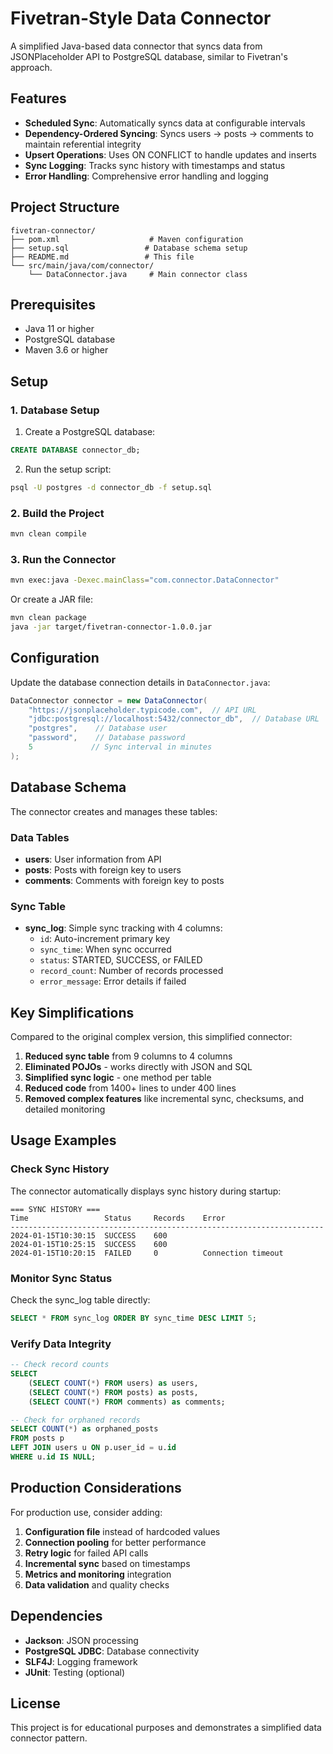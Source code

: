 # Fivetran-Style Data Connector

A simplified Java-based data connector that syncs data from JSONPlaceholder API to PostgreSQL database, similar to Fivetran's approach.

## Features

- **Scheduled Sync**: Automatically syncs data at configurable intervals
- **Dependency-Ordered Syncing**: Syncs users → posts → comments to maintain referential integrity
- **Upsert Operations**: Uses ON CONFLICT to handle updates and inserts
- **Sync Logging**: Tracks sync history with timestamps and status
- **Error Handling**: Comprehensive error handling and logging

## Project Structure

```
fivetran-connector/
├── pom.xml                    # Maven configuration
├── setup.sql                 # Database schema setup
├── README.md                 # This file
└── src/main/java/com/connector/
    └── DataConnector.java     # Main connector class
```

## Prerequisites

- Java 11 or higher
- PostgreSQL database
- Maven 3.6 or higher

## Setup

### 1. Database Setup

1. Create a PostgreSQL database:
```sql
CREATE DATABASE connector_db;
```

2. Run the setup script:
```bash
psql -U postgres -d connector_db -f setup.sql
```

### 2. Build the Project

```bash
mvn clean compile
```

### 3. Run the Connector

```bash
mvn exec:java -Dexec.mainClass="com.connector.DataConnector"
```

Or create a JAR file:
```bash
mvn clean package
java -jar target/fivetran-connector-1.0.0.jar
```

## Configuration

Update the database connection details in `DataConnector.java`:

```java
DataConnector connector = new DataConnector(
    "https://jsonplaceholder.typicode.com",  // API URL
    "jdbc:postgresql://localhost:5432/connector_db",  // Database URL
    "postgres",    // Database user
    "password",    // Database password
    5             // Sync interval in minutes
);
```

## Database Schema

The connector creates and manages these tables:

### Data Tables
- **users**: User information from API
- **posts**: Posts with foreign key to users
- **comments**: Comments with foreign key to posts

### Sync Table
- **sync_log**: Simple sync tracking with 4 columns:
  - `id`: Auto-increment primary key
  - `sync_time`: When sync occurred
  - `status`: STARTED, SUCCESS, or FAILED
  - `record_count`: Number of records processed
  - `error_message`: Error details if failed

## Key Simplifications

Compared to the original complex version, this simplified connector:

1. **Reduced sync table** from 9 columns to 4 columns
2. **Eliminated POJOs** - works directly with JSON and SQL
3. **Simplified sync logic** - one method per table
4. **Reduced code** from 1400+ lines to under 400 lines
5. **Removed complex features** like incremental sync, checksums, and detailed monitoring

## Usage Examples

### Check Sync History
The connector automatically displays sync history during startup:

```
=== SYNC HISTORY ===
Time                 Status     Records    Error
----------------------------------------------------------------------
2024-01-15T10:30:15  SUCCESS    600        
2024-01-15T10:25:15  SUCCESS    600        
2024-01-15T10:20:15  FAILED     0          Connection timeout
```

### Monitor Sync Status
Check the sync_log table directly:

```sql
SELECT * FROM sync_log ORDER BY sync_time DESC LIMIT 5;
```

### Verify Data Integrity
```sql
-- Check record counts
SELECT 
    (SELECT COUNT(*) FROM users) as users,
    (SELECT COUNT(*) FROM posts) as posts,
    (SELECT COUNT(*) FROM comments) as comments;

-- Check for orphaned records
SELECT COUNT(*) as orphaned_posts 
FROM posts p 
LEFT JOIN users u ON p.user_id = u.id 
WHERE u.id IS NULL;
```

## Production Considerations

For production use, consider adding:

1. **Configuration file** instead of hardcoded values
2. **Connection pooling** for better performance
3. **Retry logic** for failed API calls
4. **Incremental sync** based on timestamps
5. **Metrics and monitoring** integration
6. **Data validation** and quality checks

## Dependencies

- **Jackson**: JSON processing
- **PostgreSQL JDBC**: Database connectivity
- **SLF4J**: Logging framework
- **JUnit**: Testing (optional)

## License

This project is for educational purposes and demonstrates a simplified data connector pattern.
